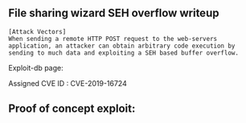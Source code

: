 ## File sharing wizard SEH overflow writeup

```
[Attack Vectors]
When sending a remote HTTP POST request to the web-servers
application, an attacker can obtain arbitrary code execution by
sending to much data and exploiting a SEH based buffer overflow.
```

Exploit-db page: 

Assigned CVE ID : CVE-2019-16724

Proof of concept exploit: 
----

